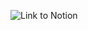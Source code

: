 
![Link to Notion](https://volcano-oxygen-37c.notion.site/Hoeffding-s-inequality-8e89ac95e2514855b9af86281e2a8196?pvs=4)